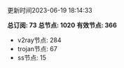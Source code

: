 更新时间2023-06-19 18:14:33

**总订阅: 73**
**总节点: 1020**
**有效节点: 366**
- v2ray节点: 284
- trojan节点: 67
- ss节点: 15
